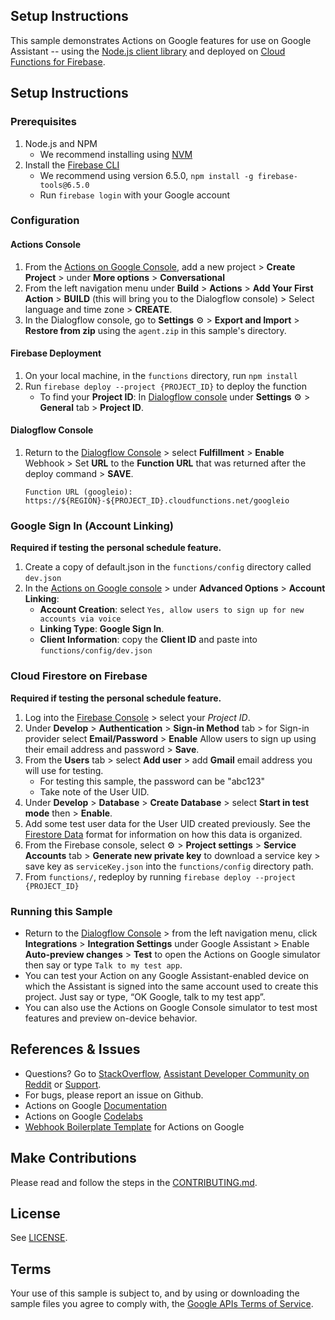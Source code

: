 ## Setup Instructions

This sample demonstrates Actions on Google features for use on Google Assistant -- using the [Node.js client library](https://github.com/actions-on-google/actions-on-google-nodejs) and deployed on [Cloud Functions for Firebase](https://firebase.google.com/docs/functions/).

## Setup Instructions
### Prerequisites
1. Node.js and NPM
    + We recommend installing using [NVM](https://github.com/creationix/nvm)
1. Install the [Firebase CLI](https://developers.google.com/actions/dialogflow/deploy-fulfillment)
    + We recommend using version 6.5.0, `npm install -g firebase-tools@6.5.0`
    + Run `firebase login` with your Google account

### Configuration
#### Actions Console
1. From the [Actions on Google Console](https://console.actions.google.com/), add a new project > **Create Project** > under **More options** > **Conversational**
1. From the left navigation menu under **Build** > **Actions** > **Add Your First Action** > **BUILD** (this will bring you to the Dialogflow console) > Select language and time zone > **CREATE**.
1. In the Dialogflow console, go to **Settings** ⚙ > **Export and Import** > **Restore from zip** using the `agent.zip` in this sample's directory.

#### Firebase Deployment
1. On your local machine, in the `functions` directory, run `npm install`
1. Run `firebase deploy --project {PROJECT_ID}` to deploy the function
    + To find your **Project ID**: In [Dialogflow console](https://console.dialogflow.com/) under **Settings** ⚙ > **General** tab > **Project ID**.

#### Dialogflow Console
1. Return to the [Dialogflow Console](https://console.dialogflow.com) > select **Fulfillment** > **Enable** Webhook > Set **URL** to the **Function URL** that was returned after the deploy command > **SAVE**.
    ```
    Function URL (googleio): https://${REGION}-${PROJECT_ID}.cloudfunctions.net/googleio
    ```

### Google Sign In (Account Linking)
**Required if testing the personal schedule feature.**
1. Create a copy of default.json in the `functions/config` directory called `dev.json`
1. In the [Actions on Google console](https://console.actions.google.com) > under **Advanced Options** > **Account Linking**:
    + **Account Creation**: select `Yes, allow users to sign up for new accounts via voice`
    + **Linking Type**: **Google Sign In**.
    + **Client Information**: copy the **Client ID** and paste into `functions/config/dev.json`

### Cloud Firestore on Firebase
**Required if testing the personal schedule feature.**
1. Log into the [Firebase Console](https://console.firebase.google.com) > select your *Project ID*.
1. Under **Develop** > **Authentication** > **Sign-in Method** tab > for Sign-in provider select **Email/Password** > **Enable** Allow users to sign up using their email address and password > **Save**.
1. From the **Users** tab > select **Add user** > add **Gmail** email address you will use for testing.
    + For testing this sample, the password can be "abc123"
    + Take note of the User UID.
1. Under **Develop** > **Database** > **Create Database** > select **Start in test mode** then > **Enable**.
1. Add some test user data for the User UID created previously. See the
[Firestore Data](DATA.md) format for information on how this data is
organized.
1. From the Firebase console, select ⚙ > **Project settings** >  **Service Accounts** tab > **Generate new private key** to download a service key > save key as `serviceKey.json` into the `functions/config` directory path.
1. From `functions/`, redeploy by running `firebase deploy --project {PROJECT_ID}`

### Running this Sample
+ Return to the [Dialogflow Console](https://console.dialogflow.com) > from the left navigation menu, click **Integrations** > **Integration Settings** under Google Assistant > Enable **Auto-preview changes** >  **Test** to open the Actions on Google simulator then say or type `Talk to my test app`.
+ You can test your Action on any Google Assistant-enabled device on which the Assistant is signed into the same account used to create this project. Just say or type, “OK Google, talk to my test app”.
+ You can also use the Actions on Google Console simulator to test most features and preview on-device behavior.

## References & Issues
+ Questions? Go to [StackOverflow](https://stackoverflow.com/questions/tagged/actions-on-google), [Assistant Developer Community on Reddit](https://www.reddit.com/r/GoogleAssistantDev/) or [Support](https://developers.google.com/actions/support/).
+ For bugs, please report an issue on Github.
+ Actions on Google [Documentation](https://developers.google.com/actions/extending-the-assistant)
+ Actions on Google [Codelabs](https://codelabs.developers.google.com/?cat=Assistant)
+ [Webhook Boilerplate Template](https://github.com/actions-on-google/dialogflow-webhook-boilerplate-nodejs) for Actions on Google

## Make Contributions
Please read and follow the steps in the [CONTRIBUTING.md](CONTRIBUTING.md).

## License
See [LICENSE](LICENSE).

## Terms
Your use of this sample is subject to, and by using or downloading the sample files you agree to comply with, the [Google APIs Terms of Service](https://developers.google.com/terms/).
